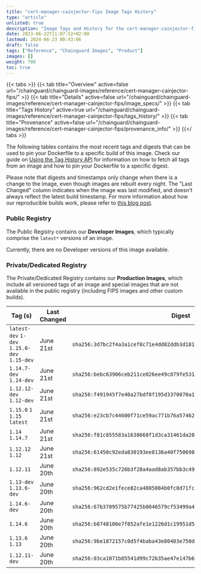 ```yaml
---
title: "cert-manager-cainjector-fips Image Tags History"
type: "article"
unlisted: true
description: "Image Tags and History for the cert-manager-cainjector-fips Chainguard Image"
date: 2023-06-22T11:07:52+02:00
lastmod: 2024-06-23 00:43:06
draft: false
tags: ["Reference", "Chainguard Images", "Product"]
images: []
weight: 700
toc: true
---
```


{{< tabs >}}
{{< tab title="Overview" active=false url="/chainguard/chainguard-images/reference/cert-manager-cainjector-fips/" >}}
{{< tab title="Details" active=false url="/chainguard/chainguard-images/reference/cert-manager-cainjector-fips/image_specs/" >}}
{{< tab title="Tags History" active=true url="/chainguard/chainguard-images/reference/cert-manager-cainjector-fips/tags_history/" >}}
{{< tab title="Provenance" active=false url="/chainguard/chainguard-images/reference/cert-manager-cainjector-fips/provenance_info/" >}}
{{</ tabs >}}

The following tables contains the most recent tags and digests that can be used to pin your Dockerfile to a specific build of this image. Check our guide on [Using the Tag History API](/chainguard/chainguard-images/using-the-tag-history-api/) for information on how to fetch all tags from an image and how to pin your Dockerfile to a specific digest.

Please note that digests and timestamps only change when there is a change to the image, even though images are rebuilt every night. The "Last Changed" column indicates when the image was last modified, and doesn't always reflect the latest build timestamp. For more information about how our reproducible builds work, please refer to [this blog post](https://www.chainguard.dev/unchained/reproducing-chainguards-reproducible-image-builds).

### Public Registry
The Public Registry contains our **Developer Images**, which typically comprise the `latest*` versions of an image.

Currently, there are no Developer versions of this image available.

### Private/Dedicated Registry
The Private/Dedicated Registry contains our **Production Images**, which include all versioned tags of an image and special images that are not available in the public registry (including FIPS images and other custom builds).

| Tag (s)                                       | Last Changed | Digest                                                                    |
|-----------------------------------------------|--------------|---------------------------------------------------------------------------|
|  `latest-dev` `1-dev` `1.15.0-dev` `1.15-dev` | June 21st    | `sha256:3d7bc2f4a3a1cef8c71e4dd82ddb3d181a62769f54214fdb05e739d86278f72a` |
|  `1.14.7-dev` `1.14-dev`                      | June 21st    | `sha256:bebc63906ceb211ce026ee49c079fe531f9b534d8aadc8d60f4500ad205ed9ca` |
|  `1.12.12-dev` `1.12-dev`                     | June 21st    | `sha256:f491945f7e40a27bdf8f195d3370070a1ff1fa69fe2a4cc45b76000ec2eeb988` |
|  `1.15.0` `1` `1.15` `latest`                 | June 21st    | `sha256:e23cb7c44600f71ce59ac771b76a574628aa99afb4961414cfee0e731817628c` |
|  `1.14` `1.14.7`                              | June 21st    | `sha256:f81c855583a1638668f1d3ca31461da20d2dd1013bba9a79fab67500457e0c49` |
|  `1.12.12` `1.12`                             | June 21st    | `sha256:61450c92eda830193ee8136a40f7506989a6fe7030b9ecfe423768252ca25f78` |
|  `1.12.11`                                    | June 20th    | `sha256:892e535c726b3f28a4aad8ab357bb3c4957ce127f05bd575097210d3fdcde71c` |
|  `1.13-dev` `1.13.6-dev`                      | June 20th    | `sha256:962cd2e1fece82ca4805084b0fc0d71fcfd0b965471e2784c9aa5a68021c3973` |
|  `1.14.6-dev`                                 | June 20th    | `sha256:67b3709575b77425b0046579cf53499a497ef4e80f8d01e22b26ffa697d3eb85` |
|  `1.14.6`                                     | June 20th    | `sha256:b8748100e7f852afe1e1226d1c19951d57afd30ab1533197a15f3e53d8c24492` |
|  `1.13.6` `1.13`                              | June 20th    | `sha256:9be1872157c0d5f4baba43e80403e750d46a4220172f8dbe86b3aad827f0a7f0` |
|  `1.12.11-dev`                                | June 20th    | `sha256:03ca1071b05541d99c72b35ae47e147b67c20f8470dc13cf36c2f911a83fb4e2` |


